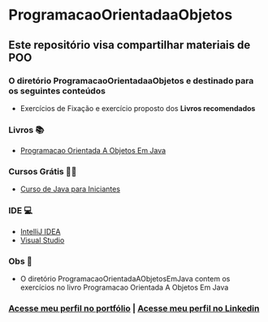 # ProgramacaoOrientadaaObjetos
## Este repositório visa compartilhar materiais de POO

### O diretório ProgramacaoOrientadaaObjetos e destinado para os seguintes conteúdos 
* Exercícios de Fixação e exercício proposto dos **Livros recomendados**

### Livros 📚
* [Programacao Orientada A Objetos Em Java](https://www.amazon.com.br/Programacao-Orientada-Objetos-Em-Java/dp/8575021990)

### Cursos Grátis 👨‍🏫
* [Curso de Java para Iniciantes](https://www.youtube.com/playlist?list=PLHz_AreHm4dkI2ZdjTwZA4mPMxWTfNSpR)

###  IDE 💻
* [IntelliJ IDEA](https://www.jetbrains.com/idea/download/download-thanks.html?platform=windows&code=IIC)
* [Visual Studio](https://code.visualstudio.com/download)

###  Obs 🚩
* O diretório ProgramacaoOrientadaAObjetosEmJava contem os exercícios no livro Programacao Orientada A Objetos Em Java
  
### [Acesse meu perfil no portfólio](https://devpetrik.com.br/)  | [Acesse meu perfil no Linkedin](https://www.linkedin.com/in/wallace-petrik-45b9471b4/)




